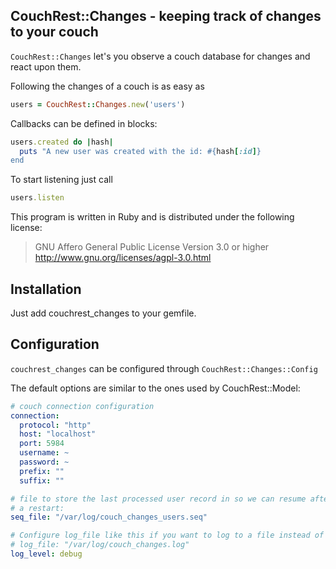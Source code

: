 CouchRest::Changes - keeping track of changes to your couch
------------------------------------------------------------

``CouchRest::Changes`` let's you observe a couch database for changes and react upon them.

Following the changes of a couch is as easy as
```ruby
users = CouchRest::Changes.new('users')
```

Callbacks can be defined in blocks:
```ruby
users.created do |hash|
  puts "A new user was created with the id: #{hash[:id]}
end
```

To start listening just call
```ruby
users.listen
```

This program is written in Ruby and is distributed under the following license:

> GNU Affero General Public License
> Version 3.0 or higher
> http://www.gnu.org/licenses/agpl-3.0.html

Installation
---------------------

Just add couchrest_changes to your gemfile.

Configuration
---------------------

``couchrest_changes`` can be configured through ``CouchRest::Changes::Config``

The default options are similar to the ones used by CouchRest::Model:


```yaml
# couch connection configuration
connection:
  protocol: "http"
  host: "localhost"
  port: 5984
  username: ~
  password: ~
  prefix: ""
  suffix: ""

# file to store the last processed user record in so we can resume after
# a restart:
seq_file: "/var/log/couch_changes_users.seq"

# Configure log_file like this if you want to log to a file instead of syslog:
# log_file: "/var/log/couch_changes.log"
log_level: debug
```

